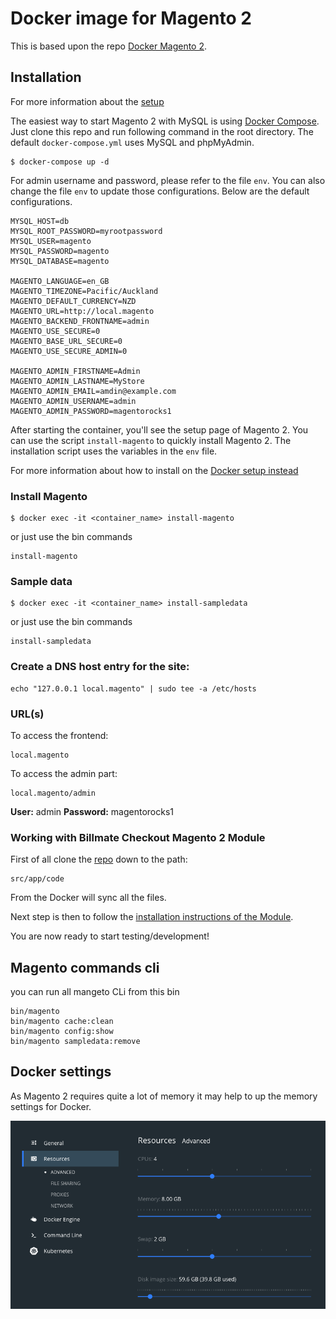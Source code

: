# Docker image for Magento 2

This is based upon the repo [Docker Magento 2](https://github.com/rhinos-dubai/docker-magento2/).

## Installation

For more information about the [setup](https://github.com/rhinos-dubai/docker-magento2/blob/master/README.md)

The easiest way to start Magento 2 with MySQL is using [Docker Compose](https://docs.docker.com/compose/). Just clone this repo and run following command in the root directory. The default `docker-compose.yml` uses MySQL and phpMyAdmin.

~~~
$ docker-compose up -d
~~~

For admin username and password, please refer to the file `env`. You can also change the file `env` to update those configurations. Below are the default configurations.

~~~
MYSQL_HOST=db
MYSQL_ROOT_PASSWORD=myrootpassword
MYSQL_USER=magento
MYSQL_PASSWORD=magento
MYSQL_DATABASE=magento

MAGENTO_LANGUAGE=en_GB
MAGENTO_TIMEZONE=Pacific/Auckland
MAGENTO_DEFAULT_CURRENCY=NZD
MAGENTO_URL=http://local.magento
MAGENTO_BACKEND_FRONTNAME=admin
MAGENTO_USE_SECURE=0
MAGENTO_BASE_URL_SECURE=0
MAGENTO_USE_SECURE_ADMIN=0

MAGENTO_ADMIN_FIRSTNAME=Admin
MAGENTO_ADMIN_LASTNAME=MyStore
MAGENTO_ADMIN_EMAIL=amdin@example.com
MAGENTO_ADMIN_USERNAME=admin
MAGENTO_ADMIN_PASSWORD=magentorocks1
~~~

After starting the container, you'll see the setup page of Magento 2. You can use the script `install-magento` to quickly install Magento 2. The installation script uses the variables in the `env` file.

For more information about how to install on the [Docker setup instead](https://magento.stackexchange.com/questions/268094/how-to-setup-development-environment-for-magento-2-with-docker)

### Install Magento 

~~~
$ docker exec -it <container_name> install-magento
~~~

or just use the bin commands 

~~~
install-magento
~~~

### Sample data

~~~
$ docker exec -it <container_name> install-sampledata
~~~

or just use the bin commands 

~~~
install-sampledata
~~~

### Create a DNS host entry for the site:

~~~
echo "127.0.0.1 local.magento" | sudo tee -a /etc/hosts
~~~

### URL(s)

To access the frontend:
~~~
local.magento
~~~

To access the admin part:
~~~
local.magento/admin
~~~

**User:** admin
**Password:** magentorocks1

### Working with Billmate Checkout Magento 2 Module

First of all clone the [repo](https://github.com/Billmate/magento-2-billmate-checkout) down to the path:
~~~
src/app/code
~~~

From the Docker will sync all the files. 

Next step is then to follow the [installation instructions of the Module](https://github.com/Billmate/magento-2-billmate-checkout/blob/master/README.md#code-package).

You are now ready to start testing/development! 

## Magento commands cli 
you can run all mangeto CLi from this bin 

~~~
bin/magento
bin/magento cache:clean 
bin/magento config:show 
bin/magento sampledata:remove
~~~

## Docker settings

As Magento 2 requires quite a lot of memory it may help to up the memory settings for Docker. 

![Docker settings](resources/images/docker-settings.png)